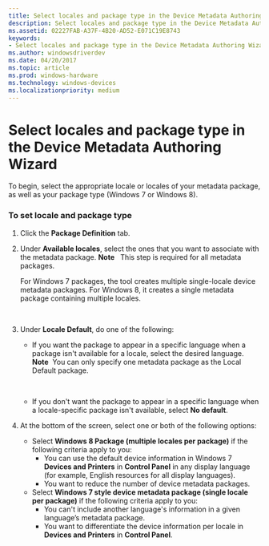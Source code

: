 ```yaml
---
title: Select locales and package type in the Device Metadata Authoring Wizard
description: Select locales and package type in the Device Metadata Authoring Wizard
ms.assetid: 02227FAB-A37F-4B20-AD52-E071C19E8743
keywords:
- Select locales and package type in the Device Metadata Authoring Wizard
ms.author: windowsdriverdev
ms.date: 04/20/2017
ms.topic: article
ms.prod: windows-hardware
ms.technology: windows-devices
ms.localizationpriority: medium
---
```


# Select locales and package type in the Device Metadata Authoring Wizard


To begin, select the appropriate locale or locales of your metadata package, as well as your package type (Windows 7 or Windows 8).

### <span id="To_set_locale_and_package_type"></span><span id="to_set_locale_and_package_type"></span><span id="TO_SET_LOCALE_AND_PACKAGE_TYPE"></span>To set locale and package type

1.  Click the **Package Definition** tab.
2.  Under **Available locales**, select the ones that you want to associate with the metadata package.
    **Note**  
    This step is required for all metadata packages.

    For Windows 7 packages, the tool creates multiple single-locale device metadata packages. For Windows 8, it creates a single metadata package containing multiple locales.

     

3.  Under **Locale Default**, do one of the following:
    -   If you want the package to appear in a specific language when a package isn't available for a locale, select the desired language.
        **Note**  You can only specify one metadata package as the Local Default package.

         

    -   If you don't want the package to appear in a specific language when a locale-specific package isn't available, select **No default**.

4.  At the bottom of the screen, select one or both of the following options:
    -   Select **Windows 8 Package (multiple locales per package)** if the following criteria apply to you:
        -   You can use the default device information in Windows 7 **Devices and Printers** in **Control Panel** in any display language (for example, English resources for all display languages).
        -   You want to reduce the number of device metadata packages.
    -   Select **Windows 7 style device metadata package (single locale per package)** if the following criteria apply to you:
        -   You can't include another language's information in a given language’s metadata package.
        -   You want to differentiate the device information per locale in **Devices and Printers** in **Control Panel**.

 

 





